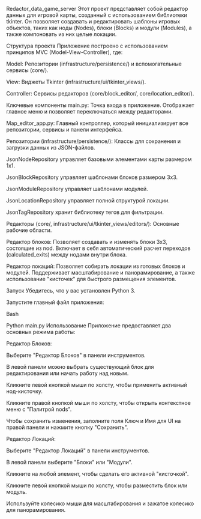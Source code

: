 Redactor_data_game_server
Этот проект представляет собой редактор данных для игровой карты, созданный с использованием библиотеки tkinter. Он позволяет создавать и редактировать шаблоны игровых объектов, таких как ноды (Nodes), блоки (Blocks) и модули (Modules), а также компоновать из них целые локации.

Структура проекта
Приложение построено с использованием принципов MVC (Model-View-Controller), где:

Model: Репозитории (infrastructure/persistence/) и вспомогательные сервисы (core/).

View: Виджеты Tkinter (infrastructure/ui/tkinter_views/).

Controller: Сервисы редакторов (core/block_editor/, core/location_editor/).

Ключевые компоненты
main.py: Точка входа в приложение. Отображает главное меню и позволяет переключаться между редакторами.

Map_editor_app.py: Главный контроллер, который инициализирует все репозитории, сервисы и панели интерфейса.

Репозитории (infrastructure/persistence/): Классы для сохранения и загрузки данных из JSON-файлов.

JsonNodeRepository управляет базовыми элементами карты размером 1x1.

JsonBlockRepository управляет шаблонами блоков размером 3x3.

JsonModuleRepository управляет шаблонами модулей.

JsonLocationRepository управляет полной структурой локации.

JsonTagRepository хранит библиотеку тегов для фильтрации.

Редакторы (core/, infrastructure/ui/tkinter_views/editors/): Основные рабочие области.

Редактор блоков: Позволяет создавать и изменять блоки 3x3, состоящие из nod. Включает в себя автоматический расчет переходов (calculated_exits) между нодами внутри блока.

Редактор локаций: Позволяет собирать локации из готовых блоков и модулей. Поддерживает масштабирование и панорамирование, а также использование "кисточек" для быстрого размещения элементов.

Запуск
Убедитесь, что у вас установлен Python 3.

Запустите главный файл приложения:

Bash

Python main.py
Использование
Приложение предоставляет два основных режима работы:

Редактор Блоков:

Выберите "Редактор Блоков" в панели инструментов.

В левой панели можно выбрать существующий блок для редактирования или начать работу над новым.

Кликните левой кнопкой мыши по холсту, чтобы применить активный нод-кисточку.

Кликните правой кнопкой мыши по холсту, чтобы открыть контекстное меню с "Палитрой nods".

Чтобы сохранить изменения, заполните поля Ключ и Имя для UI на правой панели и нажмите кнопку "Сохранить".

Редактор Локаций:

Выберите "Редактор Локаций" в панели инструментов.

В левой панели выберите "Блоки" или "Модули".

Кликните на любой элемент, чтобы сделать его активной "кисточкой".

Кликните левой кнопкой мыши по холсту, чтобы разместить блок или модуль.

Используйте колесико мыши для масштабирования и зажатое колесико для панорамирования.